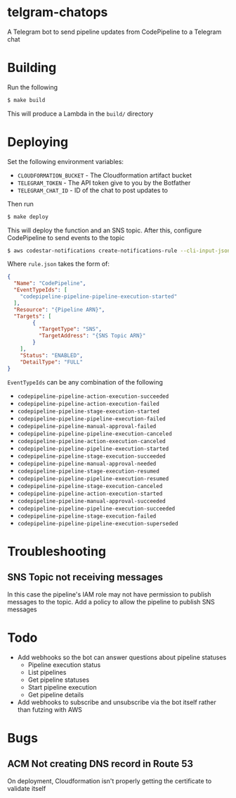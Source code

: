 # telgram-chatops
A Telegram bot to send pipeline updates from CodePipeline to a Telegram chat

# Building
Run the following
```bash
$ make build
```

This will produce a Lambda in the `build/` directory

# Deploying
Set the following environment variables:
* `CLOUDFORMATION_BUCKET` - The Cloudformation artifact bucket
* `TELEGRAM_TOKEN` - The API token give to you by the Botfather
* `TELEGRAM_CHAT_ID` - ID of the chat to post updates to

Then run 
```bash
$ make deploy
```

This will deploy the function and an SNS topic. After this, configure CodePipeline to
send events to the topic

```bash
$ aws codestar-notifications create-notifications-rule --cli-input-json  file://rule.json
```

Where `rule.json` takes the form of:
```json
{
  "Name": "CodePipeline",
  "EventTypeIds": [
    "codepipeline-pipeline-pipeline-execution-started"
  ],
  "Resource": "{Pipeline ARN}",
  "Targets": [
        {
          "TargetType": "SNS",
          "TargetAddress": "{SNS Topic ARN}"
        }
    ],
    "Status": "ENABLED",
    "DetailType": "FULL"
}
```

`EventTypeIds` can be any combination of the following
* `codepipeline-pipeline-action-execution-succeeded`
* `codepipeline-pipeline-action-execution-failed`
* `codepipeline-pipeline-stage-execution-started`
* `codepipeline-pipeline-pipeline-execution-failed`
* `codepipeline-pipeline-manual-approval-failed`
* `codepipeline-pipeline-pipeline-execution-canceled`
* `codepipeline-pipeline-action-execution-canceled`
* `codepipeline-pipeline-pipeline-execution-started`
* `codepipeline-pipeline-stage-execution-succeeded`
* `codepipeline-pipeline-manual-approval-needed`
* `codepipeline-pipeline-stage-execution-resumed`
* `codepipeline-pipeline-pipeline-execution-resumed`
* `codepipeline-pipeline-stage-execution-canceled`
* `codepipeline-pipeline-action-execution-started`
* `codepipeline-pipeline-manual-approval-succeeded`
* `codepipeline-pipeline-pipeline-execution-succeeded`
* `codepipeline-pipeline-stage-execution-failed`
* `codepipeline-pipeline-pipeline-execution-superseded`

# Troubleshooting
## SNS Topic not receiving messages
In this case the pipeline's IAM role may not have permission to publish messages to the topic. Add a policy
to allow the pipeline to publish SNS messages

# Todo
* Add webhooks so the bot can answer questions about pipeline statuses
    * Pipeline execution status
    * List pipelines
    * Get pipeline statuses
    * Start pipeline execution
    * Get pipeline details
* Add webhooks to subscribe and unsubscribe via the bot itself rather than futzing with AWS

# Bugs
## ACM Not creating DNS record in Route 53
On deployment, Cloudformation isn't properly getting the certificate to validate itself